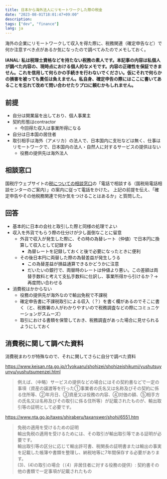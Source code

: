 ```yaml
---
title: 日本から海外法人にリモートワークした際の税金
date: "2023-08-01T18:01:47+09:00"
description:
tags: ["dev", "finance"]
lang: ja
---
```


海外の企業にリモートワークして収入を得た際に、税務関連（確定申告など）で何か注意すべき点があるか気になったので調べてみたのでメモしておく。

**IANAL: 私は税理士資格などを持たない税務の素人です。本記事の内容は私個人が調べた内容の、現時点における個人的なメモです。内容の正確性を保証できません。これを信用して何らかの手続きを行わないでください。仮にそれで何らかの損害を被っても責任は負えません。私自身、確定申告の際にはここに書いてあることを忘れて改めて問い合わせたりプロに頼むかもしれません。**

## 前提

* 自分は開業届を出しており、個人事業主
* 契約形態はcontractor
    * 今回得た収入は事業所得になる
* 自分は日本国の居住者
* 取引相手は海外（アメリカ）の法人で、日本国内に支社などは無く、仕事はリモートワークで、日本国内の法人・自然人に対するサービスの提供はない
    * 役務の提供先は海外法人

## 相談窓口

国税庁ウェブサイトの[税についての相談窓口](https://www.nta.go.jp/taxes/shiraberu/shirabekata/9200.htm)の「電話で相談する（国税局電話相談センターのご案内）」の案内に従って電話をかけた。
上記の前提を伝え、「確定申告やその他税務関連で何か気をつけることはあるか」と質問した。

## 回答

* 基本的に日本の会社と取引した際と同様の処理でよい
* 収入を外貨でもらう際の仕分けが少し面倒なことに留意
    * 外貨で収入が発生した際に、その時の為替レート（仲値）で日本円に換算して収入として記録する
        * 為替レートを記録しておくと後で必要になったときに便利
    * その後日本円に両替した際の為替差益が発生しうる
        * この為替差益が損益通算できるかどうかに注意
        * だいたいの銀行で、両替時のレートは仲値より悪い。この差額は両替手数料と考えて支払手数料に仕訳し、事業所得から引けるか？→再度問い合わせる
* 消費税はかからない
    * 役務の提供先が海外なので輸出免税で不課税
    * 確定申告書に不課税取引による収入（？）を書く欄があるのでそこに書く（と、税務署の人がわかりやすいので税務調査などの際にコミュニケーションがスムーズ）
    * 取引における書類を保管しておき、税務調査があった場合に見せられるようにしておく

## 消費税に関して調べた資料
消費税まわりが特殊なので、それに関してさらに自分で調べた資料

https://www.keisan.nta.go.jp/r1yokuaru/shohizei/shohizeishikumi/yushutsuyunyu/yushutsumenzei.html
> 例えば、（中略）サービスの提供などの場合にはその契約書などで一定の事項（資産の譲渡等を行った①事業者の氏名又は名称及びその契約に係る住所等、②年月日、③資産又は役務の内容、④対価の額、⑤相手方の氏名又は名称及びその取引に係る住所等）が記載されたものが、輸出取引等の証明として必要です。

https://www.nta.go.jp/taxes/shiraberu/taxanswer/shohi/6551.htm
> 免税の適用を受けるための証明\
> 輸出免税の適用を受けるためには、その取引が輸出取引等である証明が必要です。\
> 輸出取引等の区分に応じて輸出許可書、税関長の証明書または輸出の事実を記載した帳簿や書類を整理し、納税地等に7年間保存する必要があります。\
> (3)、(4)の取引の場合（（4）非居住者に対する役務の提供）: 契約書その他の書類で一定事項が記載されたもの
